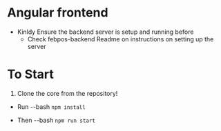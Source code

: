 # Angular frontend
- Kinldy Ensure the backend server is setup and running before 
    - Check febpos-backend Readme on instructions on setting up the server

# To Start
1. Clone the core from the repository!
- Run
--bash
`npm install`

- Then 
--bash
`npm run start`
